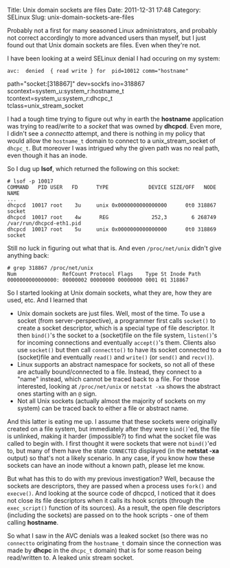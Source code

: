 Title: Unix domain sockets are files
Date: 2011-12-31 17:48
Category: SELinux
Slug: unix-domain-sockets-are-files

Probably not a first for many seasoned Linux administrators, and
probably not correct accordingly to more advanced users than myself, but
I just found out that Unix domain sockets are files. Even when they're
not.

I have been looking at a weird SELinux denial I had occuring on my
system:

    avc:  denied  { read write } for  pid=10012 comm="hostname"   
   path="socket:[318867]" dev=sockfs ino=318867   
   scontext=system_u:system_r:hostname_t   
   tcontext=system_u:system_r:dhcpc_t   
   tclass=unix_stream_socket

I had a tough time trying to figure out why in earth the **hostname**
application was trying to read/write to a *socket* that was owned by
**dhcpcd**. Even more, I didn't see a *connectto* attempt, and there is
nothing in my policy that would allow the `hostname_t` domain to connect
to a unix\_stream\_socket of `dhcpc_t`. But moreover I was intrigued why
the given path was no real path, even though it has an inode.

So I dug up **lsof**, which returned the following on this socket:

    # lsof -p 10017
    COMMAND   PID USER   FD      TYPE             DEVICE SIZE/OFF   NODE NAME
    ...
    dhcpcd  10017 root    3u     unix 0x0000000000000000      0t0 318867 socket
    dhcpcd  10017 root    4w      REG              252,3        6 268749 /var/run/dhcpcd-eth1.pid
    dhcpcd  10017 root    5u     unix 0x0000000000000000      0t0 318869 socket

Still no luck in figuring out what that is. And even `/proc/net/unix`
didn't give anything back:

    # grep 318867 /proc/net/unix
    Num               RefCount Protocol Flags    Type St Inode Path
    0000000000000000: 00000002 00000000 00000000 0001 01 318867

So I started looking at Unix domain sockets, what they are, how they are
used, etc. And I learned that

-   Unix domain sockets are just files. Well, most of the time. To use a
    socket (from server-perspective), a programmer first calls
    `socket()` to create a socket descriptor, which is a special type of
    file descriptor. It then `bind()`'s the socket to a (socket)file on
    the file system, `listen()`'s for incoming connections and
    eventually `accept()`'s them. Clients also use `socket()` but then
    call `connectto()` to have its socket connected to a (socket)file
    and eventually `read()` and `write()` (or `send()` and `recv()`).
-   Linux supports an abstract namespace for sockets, so not all of
    these are actually bound/connected to a file. Instead, they connect
    to a "name" instead, which cannot be traced back to a file. For
    those interested, looking at `/proc/net/unix` or `netstat -xa` shows
    the abstract ones starting with an `@` sign.
-   Not all Unix sockets (actually almost the majority of sockets on
    my system) can be traced back to either a file or abstract name.

And this latter is eating me up. I assume that these sockets were
originally created on a file system, but immediately after they were
`bind()`'ed, the file is unlinked, making it harder (impossible?) to
find what the socket file was called to begin with. I first thought it
were sockets that were not `bind()`'ed to, but many of them have the
state `CONNECTED` displayed (in the **netstat -xa** output) so that's
not a likely scenario. In any case, if you know how these sockets can
have an inode without a known path, please let me know.

But what has this to do with my previous investigation? Well, because
the sockets are descriptors, they are passed when a process uses
`fork()` and `execve()`. And looking at the source code of dhcpcd, I
noticed that it does not close its file descriptors when it calls its
hook scripts (through the `exec_script()` function of its sources). As a
result, the open file descriptors (including the sockets) are passed on
to the hook scripts - one of them calling **hostname**.

So what I saw in the AVC denials was a leaked socket (so there was no
`connectto` originating from the `hostname_t` domain since the
connection was made by **dhcpc** in the `dhcpc_t` domain) that is for
some reason being read/written to. A leaked unix stream socket.
